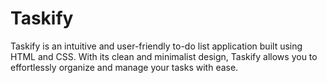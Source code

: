 # Taskify
Taskify is an intuitive and user-friendly to-do list application built using HTML and CSS. With its clean and minimalist design, Taskify allows you to effortlessly organize and manage your tasks with ease.

